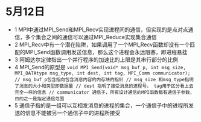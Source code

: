 # 5月12日
* 1 MPI中通过MPI_Send和MPI_Recv实现进程间的通信，但实现的是点对点通信，多个集合之间的通信可以通过MPI_Reduce实现集合通信
* 2 MPI_Recv中有一个潜在陷阱，如果调用了一个MPI_Recv函数却没有一个匹配的MPI_Send函数调用发送信息，那么这个进程会永远阻塞，即进程悬挂
* 3 阿姆达尔定律指出一个并行程序的加速比的上限是其串行部分的比例
* 4 MPI_Send的原型是
`
    void MPI_Send(void* msg_buf_p, int msg_size, MPI_DATAtype msg_type, int dest, int tag, MPI_Comm communicator);
    // msg_buf_p包含指向包含消息内容的内存块的指针
    // msg_size 和msg_type指明了消息的大小和类型即数据量
    // dest 指明了接受消息的进程号， tag用于区分看上去完全一样的信息
    // communicator 通信子，所有设计通信的MPI函数都有通信子参数，目的之一是指定通信范围
`
* 5 通信子指的是一组可以互相发消息的进程的集合，一个通信子中的进程所发送的信息不能被另一个通信子中的进程所接受

 